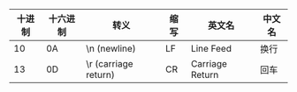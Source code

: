 十进制|十六进制|转义|缩写|英文名|中文名
-|-|-|-|-|-
10|0A|\n (newline)|LF|Line Feed|换行
13|0D|\r (carriage return)|CR|Carriage Return|回车

